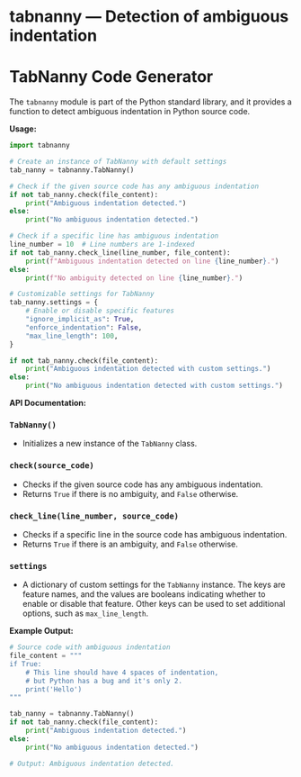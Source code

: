 # tabnanny — Detection of ambiguous indentation

**TabNanny Code Generator**
=====================================

The `tabnanny` module is part of the Python standard library, and it provides a function to detect ambiguous indentation in Python source code.

**Usage:**

```python
import tabnanny

# Create an instance of TabNanny with default settings
tab_nanny = tabnanny.TabNanny()

# Check if the given source code has any ambiguous indentation
if not tab_nanny.check(file_content):
    print("Ambiguous indentation detected.")
else:
    print("No ambiguous indentation detected.")

# Check if a specific line has ambiguous indentation
line_number = 10  # Line numbers are 1-indexed
if not tab_nanny.check_line(line_number, file_content):
    print(f"Ambiguous indentation detected on line {line_number}.")
else:
    print(f"No ambiguity detected on line {line_number}.")

# Customizable settings for TabNanny
tab_nanny.settings = {
    # Enable or disable specific features
    "ignore_implicit_as": True,
    "enforce_indentation": False,
    "max_line_length": 100,
}

if not tab_nanny.check(file_content):
    print("Ambiguous indentation detected with custom settings.")
else:
    print("No ambiguous indentation detected with custom settings.")

```

**API Documentation:**

### `TabNanny()`

*   Initializes a new instance of the `TabNanny` class.

### `check(source_code)`

*   Checks if the given source code has any ambiguous indentation.
*   Returns `True` if there is no ambiguity, and `False` otherwise.

### `check_line(line_number, source_code)`

*   Checks if a specific line in the source code has ambiguous indentation.
*   Returns `True` if there is an ambiguity, and `False` otherwise.

### `settings`

*   A dictionary of custom settings for the `TabNanny` instance. The keys are feature names, and the values are booleans indicating whether to enable or disable that feature. Other keys can be used to set additional options, such as `max_line_length`.

**Example Output:**

```python
# Source code with ambiguous indentation
file_content = """
if True:
    # This line should have 4 spaces of indentation,
    # but Python has a bug and it's only 2.
    print('Hello')
"""

tab_nanny = tabnanny.TabNanny()
if not tab_nanny.check(file_content):
    print("Ambiguous indentation detected.")
else:
    print("No ambiguous indentation detected.")

# Output: Ambiguous indentation detected.

```
